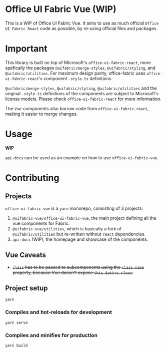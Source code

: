 # Office UI Fabric Vue (WIP)
This is a WIP of Office UI Fabric Vue. It aims to use as much official `Office UI Fabric React` code as possible, by
re-using official files and packages.

# Important
This library is built on top of Microsoft's `office-ui-fabric-react`, more spefically the packages
`@uifabric/merge-styles`, `@uifabric/styling`, and `@uifabric/utilities`. For maximum design parity, office-fabric uses
`office-ui-fabric-react`'s component `.style.ts` definitions.

`@uifabric/merge-styles`, `@uifabric/styling`, `@uifabric/utilities` and the original `.style.ts` definitions of the
components are subject to Microsoft's license models. Please check `office-ui-fabric-react` for more information.

The `Vue`-components also borrow code from `office-ui-fabric-react`, making it easier to merge changes.

# Usage
**WIP**

`api-docs` can be used as an example on how to use `office-ui-fabric-vue`.

# Contributing
## Projects
`office-ui-fabric-vue` is a `yarn` monorepo, consisting of 3 projects:

1. `@uifabric-vue/office-ui-fabric-vue`, the main project defining all the vue components for Fabric.
2. `@uifabric-vue/utilities`, which is basically a fork of `@uifabric/utilities` but re-written without `react`
   dependencies.
3. `api-docs` (WIP), the homepage and showcase of the components.

## Vue Caveats
* ~~`class` has to be passed to subcomponents using the `class-name` property, because Vue doesn't expose
  `this.$attrs.class`.~~

## Project setup
```
yarn
```

### Compiles and hot-reloads for development
```
yarn serve
```

### Compiles and minifies for production
```
yarn build
```
